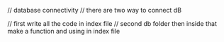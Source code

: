 // database connectivity
// there are two way to connect dB

// first write all the code in index file
// second db folder then inside that make a function and using in index file
